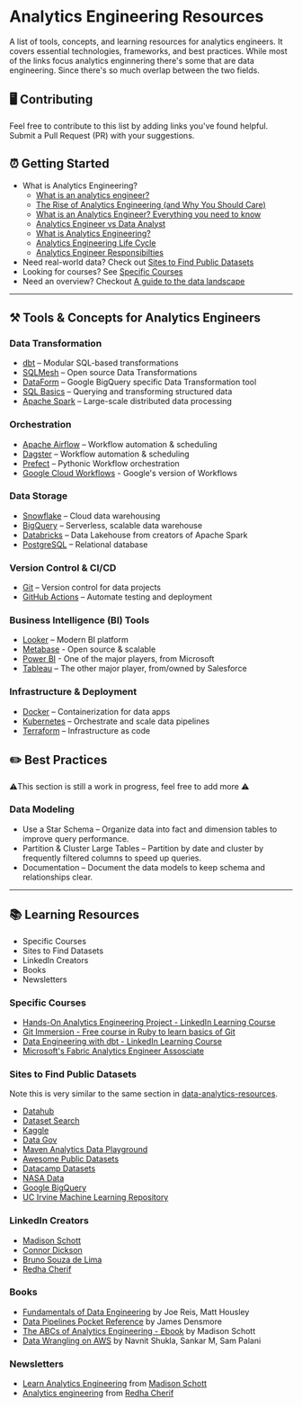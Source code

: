 # Analytics Engineering Resources

A  list of tools, concepts, and learning resources for analytics engineers. It covers essential technologies, frameworks, and best practices. While most of the links focus analytics enginnering there's some that are data engineering. Since there's so much overlap between the two fields.

## 🖥️ Contributing
Feel free to contribute to this list by adding links you've found helpful. Submit a Pull Request (PR) with your suggestions.

## ⏰ Getting Started

- What is Analytics Engineering?
  - [What is an analytics engineer?](https://www.kellyjadams.com/post/what-is-an-analytics-engineer)
  - [The Rise of Analytics Engineering (and Why You Should Care)](https://youtu.be/Qj1_KgakzqU?si=gO5rKvuHY84KjyJU)
  - [What is an Analytics Engineer? Everything you need to know](https://www.datacamp.com/blog/what-is-an-analytics-engineer-everything-you-need-to-know)
  - [Analytics Engineer vs Data Analyst](https://www.getdbt.com/blog/analytics-engineer-vs-data-analyst)
  - [What is Analytics Engineering?](https://www.getdbt.com/blog/what-is-analytics-engineering)
  - [Analytics Engineering Life Cycle](https://www.getdbt.com/resources/guides/the-analytics-development-lifecycle)
  - [Analytics Engineer Responsibilties](https://handbook.gitlab.com/job-families/marketing/enterprise-data/analytics-engineer/)
- Need real-world data? Check out [Sites to Find Public Datasets](#sites-to-find-public-datasets)
- Looking for courses? See [Specific Courses](#specific-courses)
- Need an overview? Checkout [A guide to the data landscape](https://www.metabase.com/learn/grow-your-data-skills/data-landscape/data-landscape)

---

## ⚒️ Tools & Concepts for Analytics Engineers  

### Data Transformation  
- [dbt](https://www.getdbt.com/) – Modular SQL-based transformations
- [SQLMesh](https://sqlmesh.com/) – Open source Data Transformations
- [DataForm](https://cloud.google.com/dataform?hl=en) – Google BigQuery specific Data Transformation tool
- [SQL Basics](https://www.w3schools.com/sql/) – Querying and transforming structured data
- [Apache Spark](https://spark.apache.org/) – Large-scale distributed data processing

### Orchestration  
- [Apache Airflow](https://airflow.apache.org/) – Workflow automation & scheduling
- [Dagster](https://dagster.io/) – Workflow automation & scheduling
- [Prefect](https://www.prefect.io/) – Pythonic Workflow orchestration
- [Google Cloud Workflows](https://cloud.google.com/workflows?hl=en) - Google's version of Workflows 

### Data Storage  
- [Snowflake](https://www.snowflake.com/) – Cloud data warehousing
- [BigQuery](https://cloud.google.com/bigquery) – Serverless, scalable data warehouse
- [Databricks](https://www.databricks.com/) – Data Lakehouse from creators of Apache Spark
- [PostgreSQL](https://www.postgresql.org/) – Relational database

### Version Control & CI/CD  
- [Git](https://git-scm.com/) – Version control for data projects
- [GitHub Actions](https://github.com/features/actions) – Automate testing and deployment

### Business Intelligence (BI) Tools  
- [Looker](https://looker.com/) – Modern BI platform
- [Metabase](https://www.metabase.com/) - Open source & scalable
- [Power BI](https://www.microsoft.com/en-us/power-platform/products/power-bi) - One of the major players, from Microsoft
- [Tableau](https://www.tableau.com/) – The other major player, from/owned by Salesforce

### Infrastructure & Deployment  
- [Docker](https://www.docker.com/) – Containerization for data apps
- [Kubernetes](https://kubernetes.io/) – Orchestrate and scale data pipelines
- [Terraform](https://www.terraform.io/) – Infrastructure as code

## ✏️ Best Practices

⚠️This section is still a work in progress, feel free to add more ⚠️

### Data Modeling

- Use a Star Schema – Organize data into fact and dimension tables to improve query performance.
- Partition & Cluster Large Tables – Partition by date and cluster by frequently filtered columns to speed up queries.  
- Documentation – Document the data models to keep schema and relationships clear.

---

## 📚 Learning Resources
- Specific Courses
- Sites to Find Datasets
- LinkedIn Creators
- Books
- Newsletters

### Specific Courses

- [Hands-On Analytics Engineering Project - LinkedIn Learning Course](https://www.linkedin.com/learning/hands-on-analytics-engineering-project?trk=profile_featured_learning_course&lipi=urn%3Ali%3Apage%3Ad_flagship3_profile_view_base%3BVP3qykzJS%2BeH05NxdZYLLw%3D%3D)
- [Git Immersion - Free course in Ruby to learn basics of Git](https://gitimmersion.com/)
- [Data Engineering with dbt - LinkedIn Learning Course](https://www.linkedin.com/learning/data-engineering-with-dbt/build-your-first-dbt-project?u=57888345)
- [Microsoft's Fabric Analytics Engineer Assosciate](https://learn.microsoft.com/en-us/credentials/certifications/fabric-analytics-engineer-associate/?practice-assessment-type=certification
)

### Sites to Find Public Datasets

Note this is very similar to the same section in [data-analytics-resources](https://github.com/kellyjadams/data-analytics-resources).

- [Datahub](https://datahub.io/collections)
- [Dataset Search](https://datasetsearch.research.google.com/) 
- [Kaggle](https://www.kaggle.com/datasets) 
- [Data Gov](https://data.gov/)
- [Maven Analytics Data Playground](https://www.mavenanalytics.io/data-playground)
- [Awesome Public Datasets](https://github.com/awesomedata/awesome-public-datasets)
- [Datacamp Datasets](https://www.datacamp.com/workspace/datasets)
- [NASA Data](https://data.nasa.gov/)
- [Google BigQuery](https://cloud.google.com/bigquery/docs/sandbox)
- [UC Irvine Machine Learning Repository](https://archive.ics.uci.edu/datasets)

### LinkedIn Creators

- [Madison Schott](https://www.linkedin.com/in/schottmadison/)
- [Connor Dickson](https://www.linkedin.com/in/connordickson2/)
- [Bruno Souza de Lima](https://www.linkedin.com/in/brunoszdl/)
- [Redha Cherif](https://www.linkedin.com/in/redhacherif/)

### Books

- [Fundamentals of Data Engineering](https://a.co/d/drxVkzH) by Joe Reis, Matt Housley 
- [Data Pipelines Pocket Reference](https://a.co/d/ckHnFB3) by James Densmore
- [The ABCs of Analytics Engineering - Ebook](https://madisonmae.gumroad.com/l/learnanalyticsengineering) by Madison Schott
- [Data Wrangling on AWS](https://a.co/d/3zxPxdL) by Navnit Shukla, Sankar M, Sam Palani

### Newsletters 

- [Learn Analytics Engineering](https://learnanalyticsengineering.substack.com/subscribe) from [Madison Schott](https://www.linkedin.com/in/schottmadison/)
- [Analytics engineering](https://redhacherif.substack.com/) from [Redha Cherif](https://www.linkedin.com/in/redhacherif/)
